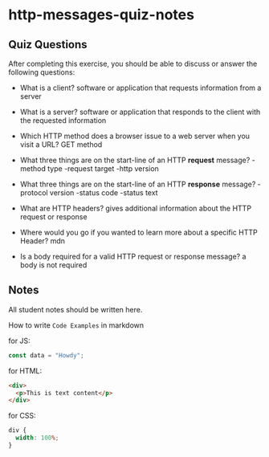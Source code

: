 # http-messages-quiz-notes

## Quiz Questions

After completing this exercise, you should be able to discuss or answer the following questions:

- What is a client?
software or application that requests information from a server

- What is a server?
software or application that responds to the client with the requested information

- Which HTTP method does a browser issue to a web server when you visit a URL?
GET method

- What three things are on the start-line of an HTTP **request** message?
-method type
-request target
-http version

- What three things are on the start-line of an HTTP **response** message?
-protocol version
-status code
-status text

- What are HTTP headers?
gives additional information about the HTTP request or response

- Where would you go if you wanted to learn more about a specific HTTP Header?
mdn

- Is a body required for a valid HTTP request or response message?
a body is not required

## Notes

All student notes should be written here.


How to write `Code Examples` in markdown

for JS:

```javascript
const data = "Howdy";
```

for HTML:

```html
<div>
  <p>This is text content</p>
</div>
```

for CSS:

```css
div {
  width: 100%;
}
```
